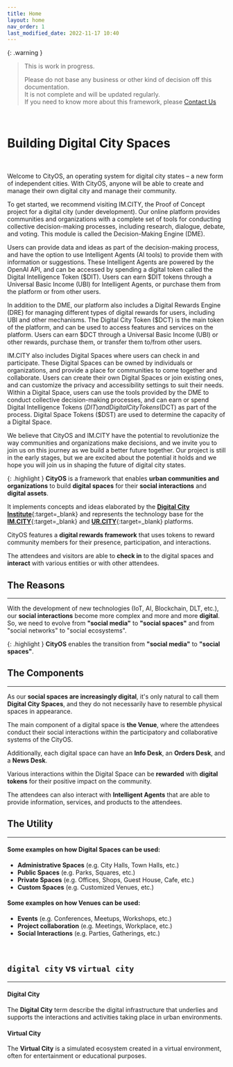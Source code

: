```yaml
---
title: Home
layout: home
nav_order: 1
last_modified_date: 2022-11-17 10:40
---
```


{: .warning }
>This is work in progress.
>
>Please do not base any business or other kind of decision off this documentation.   
>It is not complete and will be updated regularly.  
>If you need to know more about this framework, please [Contact Us]

&nbsp;

# Building Digital City Spaces

&nbsp;


Welcome to CityOS, an operating system for digital city states – a new form of independent cities. With CityOS, anyone will be able to create and manage their own digital city and manage their community.

To get started, we recommend visiting IM.CITY, the Proof of Concept project for a digital city (under development). Our online platform provides communities and organizations with a complete set of tools for conducting collective decision-making processes, including research, dialogue, debate, and voting. This module is called the Decision-Making Engine (DME).

Users can provide data and ideas as part of the decision-making process, and have the option to use Intelligent Agents (AI tools) to provide them with information or suggestions. These Intelligent Agents are powered by the OpenAI API, and can be accessed by spending a digital token called the Digital Intelligence Token ($DIT). Users can earn $DIT tokens through a Universal Basic Income (UBI) for Intelligent Agents, or purchase them from the platform or from other users.

In addition to the DME, our platform also includes a Digital Rewards Engine (DRE) for managing different types of digital rewards for users, including UBI and other mechanisms. The Digital City Token ($DCT) is the main token of the platform, and can be used to access features and services on the platform. Users can earn $DCT through a Universal Basic Income (UBI) or other rewards, purchase them, or transfer them to/from other users.

IM.CITY also includes Digital Spaces where users can check in and participate. These Digital Spaces can be owned by individuals or organizations, and provide a place for communities to come together and collaborate. Users can create their own Digital Spaces or join existing ones, and can customize the privacy and accessibility settings to suit their needs. Within a Digital Space, users can use the tools provided by the DME to conduct collective decision-making processes, and can earn or spend Digital Intelligence Tokens ($DIT) and Digital City Tokens ($DCT) as part of the process. Digital Space Tokens ($DST) are used to determine the capacity of a Digital Space.

We believe that CityOS and IM.CITY have the potential to revolutionize the way communities and organizations make decisions, and we invite you to join us on this journey as we build a better future together. Our project is still in the early stages, but we are excited about the potential it holds and we hope you will join us in shaping the future of digital city states.


{: .highlight }
**CityOS** is a framework that enables **urban communities and organizations** to build **digital spaces** for their **social interactions** and **digital assets**.

It implements concepts and ideas elaborated by the [**Digital City Institute**](https://digital.city.institute){:target=_blank} and represents the technology base for the [**IM.CITY**](https://IM.CITY){:target=_blank} and [**UR.CITY**](https://UR.CITY){:target=_blank} platforms.

CityOS features a **digital rewards framework** that uses tokens to reward community members for their presence, participation, and interactions.

The attendees and visitors are able to **check in** to the digital spaces and **interact** with various entities or with other attendees.

## The Reasons

----------------

With the development of new technologies (IoT, AI, Blockchain, DLT, etc.), our **social interactions** become more complex and more and more **digital**. 
So, we need to evolve from **"social media"** to **"social spaces"** and from "social networks" to "social ecosystems".

{: .highlight }
**CityOS** enables the transition from **"social media"** to **"social spaces"**.

## The Components

----------------

As our **social spaces are increasingly digital**, it's only natural to call them **Digital City Spaces**, and they do not necessarily have to resemble physical spaces in appearance.        

The main component of a digital space is **the Venue**, where the attendees conduct their social interactions within the participatory and collaborative systems of the CityOS.    

Additionally, each digital space can have an **Info Desk**, an **Orders Desk**, and a **News Desk**.

Various interactions within the Digital Space can be **rewarded** with **digital tokens** for their positive impact on the community.

The attendees can also interact with **Intelligent Agents** that are able to provide information, services, and products to the attendees.


## The Utility

----------------

#### Some examples on how **Digital Spaces** can be used:

- **Administrative Spaces** (e.g. City Halls, Town Halls, etc.)
- **Public Spaces** (e.g. Parks, Squares, etc.)
- **Private Spaces** (e.g. Offices, Shops, Guest House, Cafe, etc.)
- **Custom Spaces** (e.g. Customized Venues, etc.)



#### Some examples on how **Venues** can be used:

- **Events** (e.g. Conferences, Meetups, Workshops, etc.)
- **Project collaboration** (e.g. Meetings, Workplace, etc.)
- **Social Interactions** (e.g. Parties, Gatherings, etc.)

&nbsp;

## `digital city` vs `virtual city`

------------------

#### Digital City

The **Digital City** term describe the digital infrastructure that underlies and supports the interactions and activities taking place in urban environments.

#### Virtual City

The **Virtual City** is a simulated ecosystem created in a virtual environment, often for entertainment or educational purposes.

[Contact Us]: /pages/contact.html "Contact Us"
